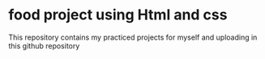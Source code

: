 # food project using Html and css
This repository contains my practiced projects for myself and uploading in this github repository
